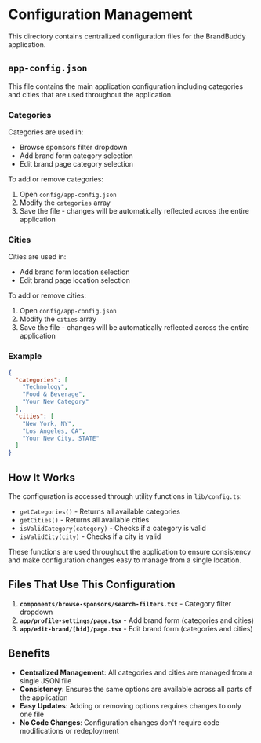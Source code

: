 # Configuration Management

This directory contains centralized configuration files for the BrandBuddy application.

## `app-config.json`

This file contains the main application configuration including categories and cities that are used throughout the application.

### Categories

Categories are used in:
- Browse sponsors filter dropdown
- Add brand form category selection
- Edit brand page category selection

To add or remove categories:
1. Open `config/app-config.json`
2. Modify the `categories` array
3. Save the file - changes will be automatically reflected across the entire application

### Cities

Cities are used in:
- Add brand form location selection
- Edit brand page location selection

To add or remove cities:
1. Open `config/app-config.json`
2. Modify the `cities` array
3. Save the file - changes will be automatically reflected across the entire application

### Example

```json
{
  "categories": [
    "Technology",
    "Food & Beverage",
    "Your New Category"
  ],
  "cities": [
    "New York, NY",
    "Los Angeles, CA",
    "Your New City, STATE"
  ]
}
```

## How It Works

The configuration is accessed through utility functions in `lib/config.ts`:

- `getCategories()` - Returns all available categories
- `getCities()` - Returns all available cities
- `isValidCategory(category)` - Checks if a category is valid
- `isValidCity(city)` - Checks if a city is valid

These functions are used throughout the application to ensure consistency and make configuration changes easy to manage from a single location.

## Files That Use This Configuration

1. **`components/browse-sponsors/search-filters.tsx`** - Category filter dropdown
2. **`app/profile-settings/page.tsx`** - Add brand form (categories and cities)
3. **`app/edit-brand/[bid]/page.tsx`** - Edit brand form (categories and cities)

## Benefits

- **Centralized Management**: All categories and cities are managed from a single JSON file
- **Consistency**: Ensures the same options are available across all parts of the application
- **Easy Updates**: Adding or removing options requires changes to only one file
- **No Code Changes**: Configuration changes don't require code modifications or redeployment 